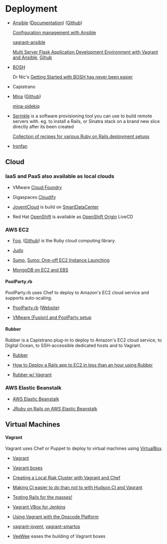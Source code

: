 # Deployment

  * [Ansible](http://www.ansibleworks.com/) ([Documentation](http://www.ansibleworks.com/docs/)) ([Github](https://github.com/ansible/ansible))

    [Configuration management with Ansible](http://jpmens.net/2012/06/06/configuration-management-with-ansible/)

    [vagrant-ansible](https://github.com/dsander/vagrant-ansible)

    [Multi Server Flask Application Development Environment with Vagrant and Ansible](http://mattupstate.com/python/devops/2012/08/30/multi-server-flask-application-development-enviornment-with-vagrant-and-ansible.html),
    [Gihub](https://github.com/mattupstate/vagrant-ansible-tutorial)

  * [BOSH](https://github.com/cloudfoundry/bosh)

    Dr Nic's [Getting Started with BOSH has never been easier](https://github.com/drnic/bosh-getting-started)

  * Capistrano

  * [Mina](http://nadarei.co/mina/) ([Github](https://github.com/nadarei/mina))

    [mina-sidekiq](https://github.com/Mic92/mina-sidekiq)

  * [Sprinkle](http://github.com/crafterm/sprinkle) is a software provisioning
    tool you can use to build remote servers with. eg. to install a Rails, or
    Sinatra stack on a brand new slice directly after its been created

    [Collection of recipes for various Ruby on Rails deployment setups](http://github.com/karmi/rails-deployment-setups-sprinkle)

  * [Ironfan](https://github.com/infochimps-labs/ironfan)

## Cloud

### IaaS and PaaS also available as local clouds

  * VMware [Cloud Foundry](http://www.cloudfoundry.com/)

  * Gigaspaces [Cloudify](http://www.cloudifysource.org/)

  * [JoyentCloud](http://www.joyentcloud.com/) is build on
    [SmartDataCenter](http://www.joyent.com/products/smartdatacenter/)

  * Red Hat [OpenShift](http://openshift.redhat.com/) is available as
    [OpenShift Origin](https://openshift.redhat.com/app/opensource/download)
    LiveCD

### AWS EC2

  * [Fog](http://fog.io/), ([Github](https://github.com/fog/fog)) is the Ruby cloud computing library.
  * [Judo](http://github.com/mipearson/judo)
  * [Sumo](http://github.com/adamwiggins/sumo),
    [Sumo: One-off EC2 Instance Launching](http://adam.heroku.com/past/2009/8/28/sumo_oneoff_ec2_instance_lanching/)

  * [MongoDB on EC2 and EBS](http://www.slideshare.net/jrosoff/mongodb-on-ec2-and-ebs)

#### PoolParty.rb

PoolParty.rb uses Chef to deploy to Amazon's EC2 cloud service and supports auto-scaling.

 * [PoolParty.rb](https://github.com/auser/poolparty) ([Website](http://auser.github.com/poolparty/index.html))

 * [VMware (Fusion) and PoolParty setup](http://auser.github.com/poolparty/vmware_setup.html)

#### Rubber

Rubber is a Capistrano plug-in to deploy to Amazon's EC2 cloud service, to Digital Ocean, to SSH-accessible dedicated hosts and to Vagrant.

  * [Rubber](https://github.com/wr0ngway/rubber)

  * [How to Deploy a Rails app to EC2 in less than an hour using Rubber](http://ginzametrics.com/deploy-rails-app-to-ec2-with-rubber.html)

  * [Rubber w/ Vagrant](https://github.com/rubber/rubber/wiki/Running-with-vagrant)

### AWS Elastic Beanstalk

  * [AWS Elastic Beanstalk](http://aws.amazon.com/elasticbeanstalk/)

  * [JRuby on Rails on AWS Elastic Beanstalk](http://blog.headius.com/2011/01/jruby-on-rails-on-amazon-elastic.html)

## Virtual Machines

#### Vagrant

Vagrant uses Chef or Puppet to deploy to virtual machines using [VirtualBox](http://www.virtualbox.org/).

  * [Vagrant](http://vagrantup.com/)

  * [Vagrant boxes](http://www.vagrantbox.es/)

  * [Creating a Local Riak Cluster with Vagrant and Chef](http://blog.basho.com/2011/02/04/creating-a-local-riak-cluster-with-vagrant-and-chef/)

  * [Making CI easier to do than not to with Hudson CI and Vagrant](http://drnicwilliams.com/2010/11/09/making-ci-easier-to-do-than-not-to-with-hudson-ci-and-vagrant/)

  * [Testing Rails for the masses!](http://blog.cookiestack.com/post/571168451/testing-rails-for-the-masses)

  * [Vagrant VBox for Jenkins](https://github.com/abtris/vagrant-hudson)

  * [Using Vagrant with the Opscode Platform](http://wiki.opscode.com/display/chef/Vagrant)

  * [vagrant-joyent](https://github.com/someara/vagrant-joyent), [vagrant-smartos](https://github.com/joshado/vagrant-smartos)

  * [VeeWee](https://github.com/jedi4ever/veewee) eases the building of Vagrant boxes
